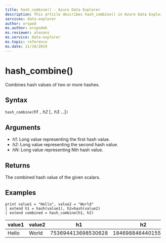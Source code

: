 ```yaml
---
title: hash_combine() - Azure Data Explorer
description: This article describes hash_combine() in Azure Data Explorer.
services: data-explorer
author: orspod
ms.author: orspodek
ms.reviewer: alexans
ms.service: data-explorer
ms.topic: reference
ms.date: 11/19/2019
---
```

# hash_combine()

Combines hash values of two or more hashes.

## Syntax

`hash_combine(`*h1* `,` *h2* [`,` *h3* ...]`)`

## Arguments

* *h1*: Long value representing the first hash value.
* *h2*: Long value representing the second hash value.
* *hN*: Long value representing Nth hash value.

## Returns

The combined hash value of the given scalars.

## Examples

<!-- csl: https://help.kusto.windows.net/Samples -->
```kusto
print value1 = "Hello", value2 = "World"
| extend h1 = hash(value1), h2=hash(value2)
| extend combined = hash_combine(h1, h2)
```

|value1|value2|h1|h2|combined|
|---|---|---|---|---|
|Hello|World|753694413698530628|1846988464401551951|-1440138333540407281|
